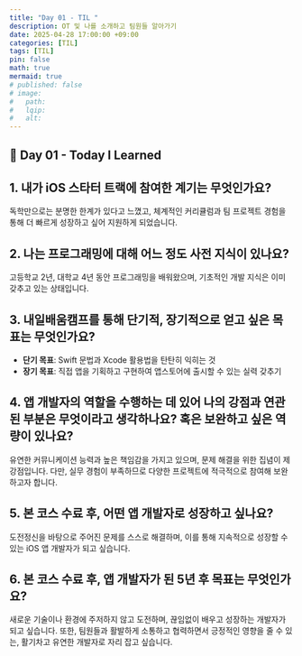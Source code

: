 ```yaml
---
title: "Day 01 - TIL "
description: OT 및 나를 소개하고 팀원들 알아가기
date: 2025-04-28 17:00:00 +09:00
categories: [TIL]
tags: [TIL]
pin: false
math: true
mermaid: true
# published: false
# image:
#   path:
#   lqip: 
#   alt:
---
```


## 📘 Day 01 - Today I Learned

## 1. 내가 iOS 스타터 트랙에 참여한 계기는 무엇인가요?
독학만으로는 분명한 한계가 있다고 느꼈고, 체계적인 커리큘럼과 팀 프로젝트 경험을 통해 더 빠르게 성장하고 싶어 지원하게 되었습니다.

## 2. 나는 프로그래밍에 대해 어느 정도 사전 지식이 있나요?
고등학교 2년, 대학교 4년 동안 프로그래밍을 배워왔으며, 기초적인 개발 지식은 이미 갖추고 있는 상태입니다.

## 3. 내일배움캠프를 통해 단기적, 장기적으로 얻고 싶은 목표는 무엇인가요?
- **단기 목표**: Swift 문법과 Xcode 활용법을 탄탄히 익히는 것
- **장기 목표**: 직접 앱을 기획하고 구현하여 앱스토어에 출시할 수 있는 실력 갖추기

## 4. 앱 개발자의 역할을 수행하는 데 있어 나의 강점과 연관된 부분은 무엇이라고 생각하나요? 혹은 보완하고 싶은 역량이 있나요?
유연한 커뮤니케이션 능력과 높은 책임감을 가지고 있으며, 문제 해결을 위한 집념이 제 강점입니다. 다만, 실무 경험이 부족하므로 다양한 프로젝트에 적극적으로 참여해 보완하고자 합니다.

## 5. 본 코스 수료 후, 어떤 앱 개발자로 성장하고 싶나요?
도전정신을 바탕으로 주어진 문제를 스스로 해결하며, 이를 통해 지속적으로 성장할 수 있는 iOS 앱 개발자가 되고 싶습니다.

## 6. 본 코스 수료 후, 앱 개발자가 된 5년 후 목표는 무엇인가요?
새로운 기술이나 환경에 주저하지 않고 도전하며, 끊임없이 배우고 성장하는 개발자가 되고 싶습니다. 또한, 팀원들과 활발하게 소통하고 협력하면서 긍정적인 영향을 줄 수 있는, 활기차고 유연한 개발자로 자리 잡고 싶습니다.
